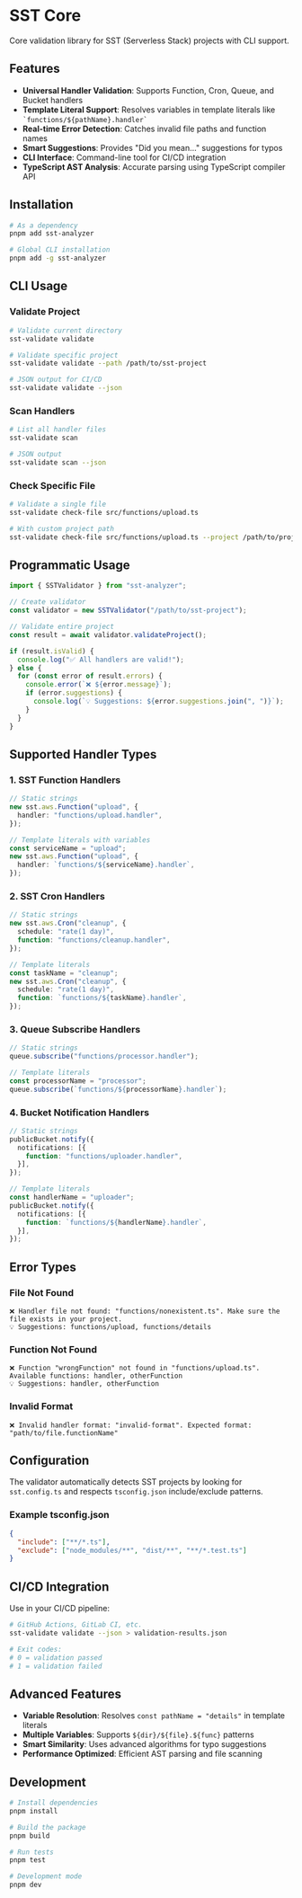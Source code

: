 # SST Core

Core validation library for SST (Serverless Stack) projects with CLI support.

## Features

- **Universal Handler Validation**: Supports Function, Cron, Queue, and Bucket handlers
- **Template Literal Support**: Resolves variables in template literals like `` `functions/${pathName}.handler` ``
- **Real-time Error Detection**: Catches invalid file paths and function names
- **Smart Suggestions**: Provides "Did you mean..." suggestions for typos
- **CLI Interface**: Command-line tool for CI/CD integration
- **TypeScript AST Analysis**: Accurate parsing using TypeScript compiler API

## Installation

```bash
# As a dependency
pnpm add sst-analyzer

# Global CLI installation
pnpm add -g sst-analyzer
```

## CLI Usage

### Validate Project

```bash
# Validate current directory
sst-validate validate

# Validate specific project
sst-validate validate --path /path/to/sst-project

# JSON output for CI/CD
sst-validate validate --json
```

### Scan Handlers

```bash
# List all handler files
sst-validate scan

# JSON output
sst-validate scan --json
```

### Check Specific File

```bash
# Validate a single file
sst-validate check-file src/functions/upload.ts

# With custom project path
sst-validate check-file src/functions/upload.ts --project /path/to/project
```

## Programmatic Usage

```typescript
import { SSTValidator } from "sst-analyzer";

// Create validator
const validator = new SSTValidator("/path/to/sst-project");

// Validate entire project
const result = await validator.validateProject();

if (result.isValid) {
  console.log("✅ All handlers are valid!");
} else {
  for (const error of result.errors) {
    console.error(`❌ ${error.message}`);
    if (error.suggestions) {
      console.log(`💡 Suggestions: ${error.suggestions.join(", ")}`);
    }
  }
}
```

## Supported Handler Types

### 1. SST Function Handlers

```typescript
// Static strings
new sst.aws.Function("upload", {
  handler: "functions/upload.handler",
});

// Template literals with variables
const serviceName = "upload";
new sst.aws.Function("upload", {
  handler: `functions/${serviceName}.handler`,
});
```

### 2. SST Cron Handlers

```typescript
// Static strings
new sst.aws.Cron("cleanup", {
  schedule: "rate(1 day)",
  function: "functions/cleanup.handler",
});

// Template literals
const taskName = "cleanup";
new sst.aws.Cron("cleanup", {
  schedule: "rate(1 day)",
  function: `functions/${taskName}.handler`,
});
```

### 3. Queue Subscribe Handlers

```typescript
// Static strings
queue.subscribe("functions/processor.handler");

// Template literals
const processorName = "processor";
queue.subscribe(`functions/${processorName}.handler`);
```

### 4. Bucket Notification Handlers

```typescript
// Static strings
publicBucket.notify({
  notifications: [{
    function: "functions/uploader.handler",
  }],
});

// Template literals
const handlerName = "uploader";
publicBucket.notify({
  notifications: [{
    function: `functions/${handlerName}.handler`,
  }],
});
```

## Error Types

### File Not Found

```
❌ Handler file not found: "functions/nonexistent.ts". Make sure the file exists in your project.
💡 Suggestions: functions/upload, functions/details
```

### Function Not Found

```
❌ Function "wrongFunction" not found in "functions/upload.ts". Available functions: handler, otherFunction
💡 Suggestions: handler, otherFunction
```

### Invalid Format

```
❌ Invalid handler format: "invalid-format". Expected format: "path/to/file.functionName"
```

## Configuration

The validator automatically detects SST projects by looking for `sst.config.ts` and respects `tsconfig.json` include/exclude patterns.

### Example tsconfig.json

```json
{
  "include": ["**/*.ts"],
  "exclude": ["node_modules/**", "dist/**", "**/*.test.ts"]
}
```

## CI/CD Integration

Use in your CI/CD pipeline:

```bash
# GitHub Actions, GitLab CI, etc.
sst-validate validate --json > validation-results.json

# Exit codes:
# 0 = validation passed
# 1 = validation failed
```

## Advanced Features

- **Variable Resolution**: Resolves `const pathName = "details"` in template literals
- **Multiple Variables**: Supports `${dir}/${file}.${func}` patterns
- **Smart Similarity**: Uses advanced algorithms for typo suggestions
- **Performance Optimized**: Efficient AST parsing and file scanning

## Development

```bash
# Install dependencies
pnpm install

# Build the package
pnpm build

# Run tests
pnpm test

# Development mode
pnpm dev
```

